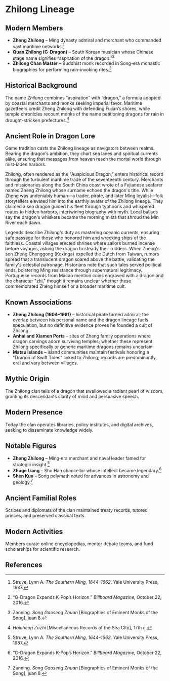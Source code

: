 # Zhilong Lineage

## Modern Members
- **Zheng Zhilong** – Ming dynasty admiral and merchant who commanded vast maritime networks.[^1]
- **Quan Zhilong (G-Dragon)** – South Korean musician whose Chinese stage name signifies “aspiration of the dragon.”[^2]
- **Zhilong Chan Master** – Buddhist monk recorded in Song-era monastic biographies for performing rain-invoking rites.[^3]

## Historical Background
The name *Zhilong* combines “aspiration” with “dragon,” a formula adopted by coastal merchants and monks seeking imperial favor. Maritime gazetteers credit Zheng Zhilong with defending Fujian’s shores, while temple chronicles recount monks of the name petitioning dragons for rain in drought-stricken prefectures.[^4]

## Ancient Role in Dragon Lore
Game tradition casts the Zhilong lineage as navigators between realms. Bearing the dragon’s ambition, they chart sea lanes and spiritual currents alike, ensuring that messages from heaven reach the mortal world through mist-laden harbors.

[^1]: Struve, Lynn A. *The Southern Ming, 1644–1662*. Yale University Press, 1987.
[^2]: “G-Dragon Expands K-Pop’s Horizon.” *Billboard Magazine*, October 22, 2016.
[^3]: Zanning. *Song Gaoseng Zhuan* [Biographies of Eminent Monks of the Song], juan 8.
[^4]: *Haicheng Zazhi* [Miscellaneous Records of the Sea City], 17th c.

Zhilong, often rendered as the "Auspicious Dragon," enters historical record through the turbulent maritime trade of the seventeenth century. Merchants and missionaries along the South China coast wrote of a Fujianese seafarer named Zheng Zhilong whose surname echoed the dragon's title. While Zheng was undeniably human—a trader, pirate, and later Ming loyalist—folk storytellers elevated him into the earthly avatar of the Zhilong lineage. They claimed a sea dragon guided his fleet through typhoons and whispered routes to hidden harbors, intertwining biography with myth. Local ballads say the dragon's whiskers became the morning mists that shroud the Min River each dawn.

Legends describe Zhilong's duty as mastering oceanic currents, ensuring safe passage for those who honored him and wrecking ships of the faithless. Coastal villages erected shrines where sailors burned incense before voyages, asking the dragon to steady their rudders. When Zheng's son Zheng Chenggong (Koxinga) expelled the Dutch from Taiwan, rumors spread that a translucent dragon soared above the battle, validating the family's celestial patronage. Historians note that such tales served political ends, bolstering Ming resistance through supernatural legitimacy. Portuguese records from Macao mention coins engraved with a dragon and the character "zhi," though it remains unclear whether these commemorated Zheng himself or a broader maritime cult.

## Known Associations

- **Zheng Zhilong (1604–1661)** – historical pirate turned admiral; the overlap between his personal name and the dragon lineage fuels speculation, but no definitive evidence proves he founded a cult of Zhilong.
- **Anhai and Xiamen Ports** – sites of Zheng family operations where dragon carvings adorn surviving temples; whether these represent Zhilong specifically or generic maritime dragons remains uncertain.
- **Matsu Islands** – island communities maintain festivals honoring a "Dragon of Swift Tides" linked to Zhilong; records are predominantly oral and vary between villages.


## Mythic Origin
The Zhilong clan tells of a dragon that swallowed a radiant pearl of wisdom, granting its descendants clarity of mind and persuasive speech.

## Modern Presence
Today the clan operates libraries, policy institutes, and digital archives, seeking to disseminate knowledge widely.

## Notable Figures
- **Zheng Zhilong** – Ming‑era merchant and naval leader famed for strategic insight.[^1]
- **Zhuge Liang** – Shu Han chancellor whose intellect became legendary.[^2]
- **Shen Kuo** – Song polymath noted for advances in astronomy and geology.[^3]

## Ancient Familial Roles
Scribes and diplomats of the clan maintained treaty records, tutored princes, and preserved classical texts.

## Modern Activities
Members curate online encyclopedias, mentor debate teams, and fund scholarships for scientific research.

## References
[^1]: Tonio Andrade, *Lost Colony: The Untold Story of China's First Great Victory over the West*, Princeton University Press, 2011.
[^2]: Chen Shou, *Records of the Three Kingdoms*, 3rd century.
[^3]: Joseph Needham, *Science and Civilisation in China*, Cambridge University Press, 1959.
